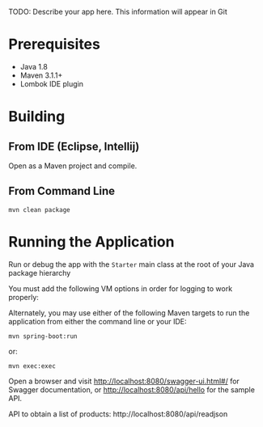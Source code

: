 TODO: Describe your app here. This information will appear in Git

Prerequisites
=============

* Java 1.8
* Maven 3.1.1+
* Lombok IDE plugin



Building
========

From IDE (Eclipse, Intellij)
----------------------------

Open as a Maven project and compile.

From Command Line
-----------------

    mvn clean package

Running the Application
======================

Run or debug the app with the ```Starter``` main class at the root of your Java package hierarchy

You must add the following VM options in order for logging to work properly:


Alternately, you may use either of the following Maven targets to run the application from either the command line or 
your IDE:

    mvn spring-boot:run

or:

    mvn exec:exec

Open a browser and visit [http://localhost:8080/swagger-ui.html#/](http://localhost:8080/swagger-ui.html#/) for Swagger documentation, or 
[http://localhost:8080/api/hello](http://localhost:8080/api/hello) for the sample API.

API to obtain a list of products: http://localhost:8080/api/readjson


